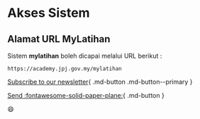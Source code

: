 # Akses Sistem

## Alamat URL MyLatihan

Sistem **mylatihan** boleh dicapai melalui URL berikut :  

    https://academy.jpj.gov.my/mylatihan

[Subscribe to our newsletter](#){ .md-button .md-button--primary }

[Send :fontawesome-solid-paper-plane:](#){ .md-button }

:smile: 




